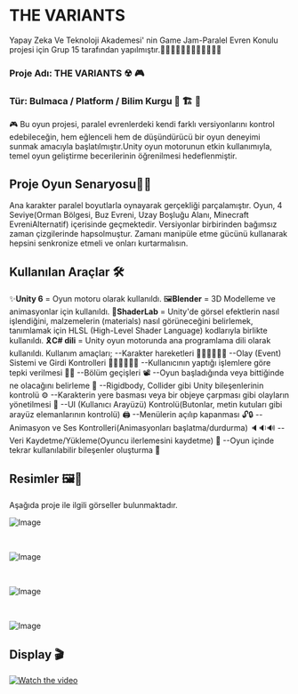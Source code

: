 # THE VARIANTS

Yapay Zeka Ve Teknoloji Akademesi' nin Game Jam-Paralel Evren Konulu projesi için Grup 15 tarafından yapılmıştır.👩🏻‍💻👨🏻‍💻👨🏻‍🎨👩🏻‍🎨

### Proje Adı: THE VARIANTS ☢ 🎮
### Tür: Bulmaca / Platform / Bilim Kurgu 🧩 🏗 💊


🎮 Bu oyun projesi, paralel evrenlerdeki kendi farklı versiyonlarını kontrol edebileceğin, hem eğlenceli hem de düşündürücü bir oyun deneyimi sunmak amacıyla başlatılmıştır.Unity oyun motorunun etkin kullanımıyla, temel oyun geliştirme becerilerinin öğrenilmesi hedeflenmiştir. 

## Proje Oyun Senaryosu✍🏻

Ana karakter paralel boyutlarla oynayarak gerçekliği parçalamıştır. Oyun, 4 Seviye(Orman Bölgesi, Buz Evreni, Uzay Boşluğu Alanı, Minecraft EvreniAlternatif) içerisinde geçmektedir. Versiyonlar birbirinden bağımsız zaman çizgilerinde hapsolmuştur. Zamanı manipüle etme gücünü kullanarak hepsini senkronize etmeli ve onları kurtarmalısın.

## Kullanılan Araçlar 🛠

✨**Unity 6** = Oyun motoru olarak kullanıldı.
🖼**Blender** = 3D Modelleme ve animasyonlar için kullanıldı.
🎨**ShaderLab** = Unity'de görsel efektlerin nasıl işlendiğini, malzemelerin (materials) nasıl görüneceğini belirlemek, tanımlamak için HLSL (High-Level Shader Language) kodlarıyla birlikte kullanıldı.
🎗**C# dili** =  Unity oyun motorunda ana programlama dili olarak kullanıldı. Kullanım amaçları;
--Karakter hareketleri 🏃🏻‍♂️🏃🏻‍♀️
--Olay (Event) Sistemi ve Girdi Kontrolleri 🤹🏻‍♀️🤹🏻‍♂️
--Kullanıcının yaptığı işlemlere göre tepki verilmesi 📲📴
--Bölüm geçişleri 📽
--Oyun başladığında veya bittiğinde ne olacağını belirleme 📸
--Rigidbody, Collider gibi Unity bileşenlerinin kontrolü ⚙
--Karakterin yere basması veya bir objeye çarpması gibi olayların yönetilmesi 🎎
--UI (Kullanıcı Arayüzü) Kontrolü(Butonlar, metin kutuları gibi arayüz elemanlarının kontrolü) 🖨
--Menülerin açılıp kapanması 🔓🔒
--Animasyon ve Ses Kontrolleri(Animasyonları başlatma/durdurma) 🔈🔉🔊
--Veri Kaydetme/Yükleme(Oyuncu ilerlemesini kaydetme) 🎥
--Oyun içinde tekrar kullanılabilir bileşenler oluşturma 🎲


## Resimler 🖼🔮
Aşağıda proje ile ilgili görseller bulunmaktadır.
<br>

![Image](https://github.com/user-attachments/assets/05accaed-54fe-4bf8-879e-2eab5d24ec64)

<br>

![Image](https://github.com/user-attachments/assets/0d0b2853-743a-4269-918f-b556ad53d4f4)

<br>

![Image](https://github.com/user-attachments/assets/98322775-6311-480c-a1cc-9607e0a079fc)

<br>

![Image](https://github.com/user-attachments/assets/047f8a2e-3c94-4f9a-a012-ec1836b58b0d)



## Display 🎬
[![Watch the video](https://img.youtube.com/vi/https://www.youtube.com/watch?v=bTyxJoArfe4/hqdefault.jpg)](https://www.youtube.com/watch?v=https://www.youtube.com/watch?v=bTyxJoArfe4)










